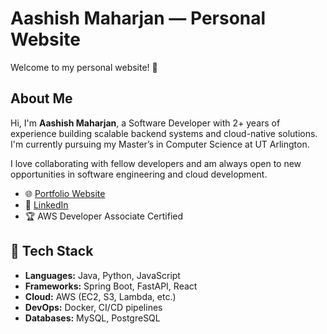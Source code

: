 # Aashish Maharjan — Personal Website

Welcome to my personal website! 🚀

## About Me

Hi, I'm **Aashish Maharjan**, a Software Developer with 2+ years of experience building scalable backend systems and cloud-native solutions. I'm currently pursuing my Master’s in Computer Science at UT Arlington.

I love collaborating with fellow developers and am always open to new opportunities in software engineering and cloud development.

- 🌐 [Portfolio Website](https://aashish177.github.io/)
- 💼 [LinkedIn](https://www.linkedin.com/in/aashishmaharjan1/)
- 🏆 AWS Developer Associate Certified

## 🚀 Tech Stack

- **Languages:** Java, Python, JavaScript
- **Frameworks:** Spring Boot, FastAPI, React
- **Cloud:** AWS (EC2, S3, Lambda, etc.)
- **DevOps:** Docker, CI/CD pipelines
- **Databases:** MySQL, PostgreSQL
